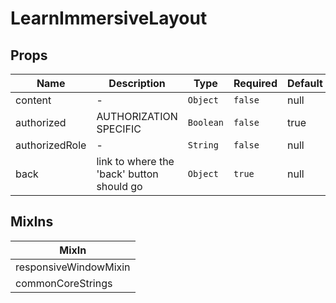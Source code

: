 # LearnImmersiveLayout

## Props

<!-- @vuese:LearnImmersiveLayout:props:start -->
|Name|Description|Type|Required|Default|
|---|---|---|---|---|
|content|-|`Object`|`false`|null|
|authorized|AUTHORIZATION SPECIFIC|`Boolean`|`false`|true|
|authorizedRole|-|`String`|`false`|null|
|back|link to where the 'back' button should go|`Object`|`true`|null|

<!-- @vuese:LearnImmersiveLayout:props:end -->


## MixIns

<!-- @vuese:LearnImmersiveLayout:mixIns:start -->
|MixIn|
|---|
|responsiveWindowMixin|
|commonCoreStrings|

<!-- @vuese:LearnImmersiveLayout:mixIns:end -->
